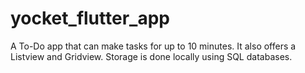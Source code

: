 # yocket_flutter_app

A To-Do app that can make tasks for up to 10 minutes. It also offers a Listview and Gridview. Storage is done locally using SQL databases.
